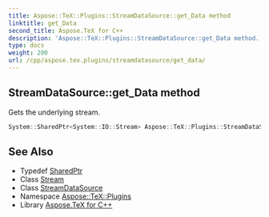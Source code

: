 ```yaml
---
title: Aspose::TeX::Plugins::StreamDataSource::get_Data method
linktitle: get_Data
second_title: Aspose.TeX for C++
description: 'Aspose::TeX::Plugins::StreamDataSource::get_Data method. Gets the underlying stream in C++.'
type: docs
weight: 200
url: /cpp/aspose.tex.plugins/streamdatasource/get_data/
---
```

## StreamDataSource::get_Data method


Gets the underlying stream.

```cpp
System::SharedPtr<System::IO::Stream> Aspose::TeX::Plugins::StreamDataSource::get_Data() const
```

## See Also

* Typedef [SharedPtr](../../../system/sharedptr/)
* Class [Stream](../../../system.io/stream/)
* Class [StreamDataSource](../)
* Namespace [Aspose::TeX::Plugins](../../)
* Library [Aspose.TeX for C++](../../../)
